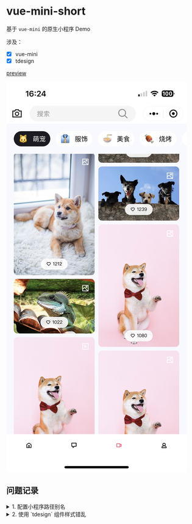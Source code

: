 # vue-mini-short

基于 `vue-mini` 的原生小程序 Demo

涉及：

- [x] vue-mini
- [x] tdesign

[preview](./shortcuts)

![preview](./shortcuts/video_1.jpg)

## 问题记录

<!-- ### 1. 配置小程序路径别名 -->
<details>
    <summary>1. 配置小程序路径别名</summary>

    ```json
    // app.json
    {
        "resolveAlias": {
            "~/*": "/*"
        }
    }
    ```
    
    在页面中使用

    ```js
    import util from '~/utils/util'
    ```
</details>

<!-- ### 2. 使用 `tdesign` 组件样式错乱 -->
<details>
    <summary>2. 使用 `tdesign` 组件样式错乱 </summary>

    移除 `app.json` 中的 `"style": "v2"`
</details>